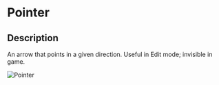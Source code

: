 # Pointer

## Description

An arrow that points in a given direction. Useful in Edit mode; invisible in game.

![Pointer](../../../.gitbook/assets/images/objects/gameplay/scripting/pointer.png)
